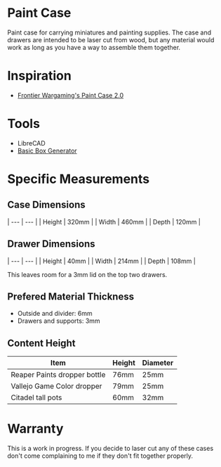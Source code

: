 # Paint Case

Paint case for carrying miniatures and painting supplies. The case and drawers are intended to be laser cut from wood, but any material would work as long as you have a way to assemble them together.

# Inspiration

- [Frontier Wargaming's Paint Case 2.0](https://frontierwargaming.com/product/paint-case/)

# Tools

- LibreCAD
- [Basic Box Generator](https://www.makercase.com/#/basicbox)

# Specific Measurements

## Case Dimensions

| --- | --- |
| Height | 320mm |
| Width | 460mm |
| Depth | 120mm |

## Drawer Dimensions

| --- | --- |
| Height | 40mm |
| Width | 214mm |
| Depth | 108mm |

This leaves room for a 3mm lid on the top two drawers.

## Prefered Material Thickness

- Outside and divider: 6mm
- Drawers and supports: 3mm

## Content Height

| Item | Height | Diameter |
| --- | --- | --- |
| Reaper Paints dropper bottle | 76mm | 25mm |
| Vallejo Game Color dropper | 79mm | 25mm |
| Citadel tall pots | 60mm | 32mm |

# Warranty

This is a work in progress. If you decide to laser cut any of these cases don't come complaining to me if they don't fit together properly.

